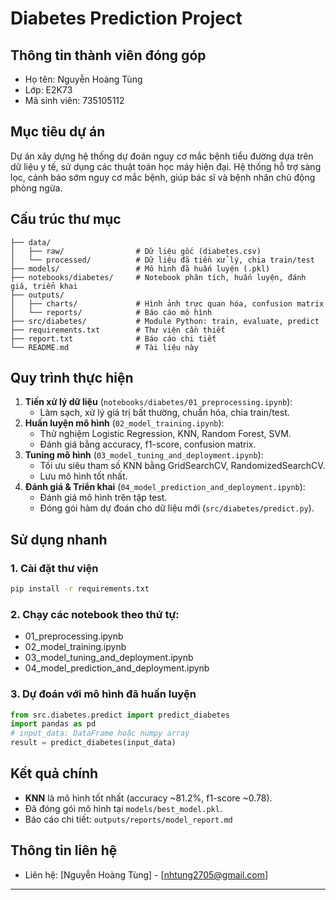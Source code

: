 # Diabetes Prediction Project

## Thông tin thành viên đóng góp
- Họ tên: Nguyễn Hoàng Tùng
- Lớp: E2K73
- Mã sinh viên: 735105112

## Mục tiêu dự án
Dự án xây dựng hệ thống dự đoán nguy cơ mắc bệnh tiểu đường dựa trên dữ liệu y tế, sử dụng các thuật toán học máy hiện đại. Hệ thống hỗ trợ sàng lọc, cảnh báo sớm nguy cơ mắc bệnh, giúp bác sĩ và bệnh nhân chủ động phòng ngừa.

## Cấu trúc thư mục
```
├── data/
│   ├── raw/                # Dữ liệu gốc (diabetes.csv)
│   └── processed/          # Dữ liệu đã tiền xử lý, chia train/test
├── models/                 # Mô hình đã huấn luyện (.pkl)
├── notebooks/diabetes/     # Notebook phân tích, huấn luyện, đánh giá, triển khai
├── outputs/
│   ├── charts/             # Hình ảnh trực quan hóa, confusion matrix
│   └── reports/            # Báo cáo mô hình
├── src/diabetes/           # Module Python: train, evaluate, predict
├── requirements.txt        # Thư viện cần thiết
├── report.txt              # Báo cáo chi tiết
└── README.md               # Tài liệu này
```

## Quy trình thực hiện
1. **Tiền xử lý dữ liệu** (`notebooks/diabetes/01_preprocessing.ipynb`):
   - Làm sạch, xử lý giá trị bất thường, chuẩn hóa, chia train/test.
2. **Huấn luyện mô hình** (`02_model_training.ipynb`):
   - Thử nghiệm Logistic Regression, KNN, Random Forest, SVM.
   - Đánh giá bằng accuracy, f1-score, confusion matrix.
3. **Tuning mô hình** (`03_model_tuning_and_deployment.ipynb`):
   - Tối ưu siêu tham số KNN bằng GridSearchCV, RandomizedSearchCV.
   - Lưu mô hình tốt nhất.
4. **Đánh giá & Triển khai** (`04_model_prediction_and_deployment.ipynb`):
   - Đánh giá mô hình trên tập test.
   - Đóng gói hàm dự đoán cho dữ liệu mới (`src/diabetes/predict.py`).

## Sử dụng nhanh
### 1. Cài đặt thư viện
```bash
pip install -r requirements.txt
```

### 2. Chạy các notebook theo thứ tự:
- 01_preprocessing.ipynb
- 02_model_training.ipynb
- 03_model_tuning_and_deployment.ipynb
- 04_model_prediction_and_deployment.ipynb

### 3. Dự đoán với mô hình đã huấn luyện
```python
from src.diabetes.predict import predict_diabetes
import pandas as pd
# input_data: DataFrame hoặc numpy array
result = predict_diabetes(input_data)
```

## Kết quả chính
- **KNN** là mô hình tốt nhất (accuracy ~81.2%, f1-score ~0.78).
- Đã đóng gói mô hình tại `models/best_model.pkl`.
- Báo cáo chi tiết: `outputs/reports/model_report.md`

## Thông tin liên hệ
- Liên hệ: [Nguyễn Hoàng Tùng] - [nhtung2705@gmail.com]
---
